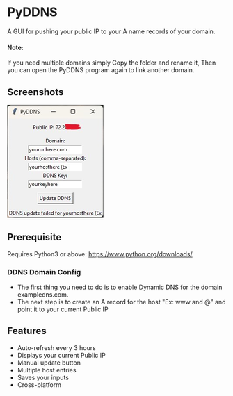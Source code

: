 # PyDDNS
A GUI for pushing your public IP to your A name records of your domain.

#### Note: 
If you need multiple domains simply Copy the folder and rename it, Then you can open the PyDDNS program again to link another domain.

## Screenshots
<img src="./screenshot.jpg">

## Prerequisite 
Requires Python3 or above:
https://www.python.org/downloads/

### DDNS Domain Config
- The first thing you need to do is to enable Dynamic DNS for the domain exampledns.com.  
- The next step is to create an A record for the host "Ex: www and @" and point it to your current Public IP

## Features
- Auto-refresh every 3 hours
- Displays your current Public IP
- Manual update button
- Multiple host entries
- Saves your inputs
- Cross-platform
